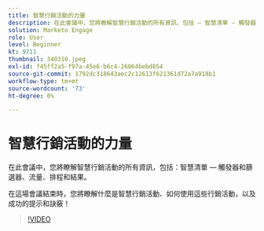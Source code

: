 ```yaml
---
title: 智慧行銷活動的力量
description: 在此會議中，您將瞭解智慧行銷活動的所有資訊，包括 — 智慧清單 — 觸發器和篩選器、流量、排程和結果。
solution: Marketo Engage
role: User
level: Beginner
kt: 9711
thumbnail: 340310.jpeg
exl-id: f45ff2a5-f97a-45e6-b6c4-26064bebd854
source-git-commit: 1792dc318643aec2c12613f621361d72a7a918b1
workflow-type: tm+mt
source-wordcount: '73'
ht-degree: 0%

---
```


# 智慧行銷活動的力量

在此會議中，您將瞭解智慧行銷活動的所有資訊，包括：智慧清單 — 觸發器和篩選器、流量、排程和結果。

在這場會議結束時，您將瞭解什麼是智慧行銷活動、如何使用這些行銷活動，以及成功的提示和訣竅！

>[!VIDEO](https://video.tv.adobe.com/v/340310/?quality=12&learn=on)
